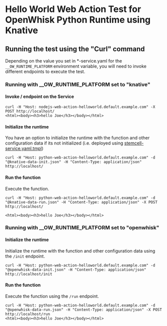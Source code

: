 <!--
#
# Licensed to the Apache Software Foundation (ASF) under one or more
# contributor license agreements.  See the NOTICE file distributed with
# this work for additional information regarding copyright ownership.
# The ASF licenses this file to You under the Apache License, Version 2.0
# (the "License"); you may not use this file except in compliance with
# the License.  You may obtain a copy of the License at
#
#     http://www.apache.org/licenses/LICENSE-2.0
#
# Unless required by applicable law or agreed to in writing, software
# distributed under the License is distributed on an "AS IS" BASIS,
# WITHOUT WARRANTIES OR CONDITIONS OF ANY KIND, either express or implied.
# See the License for the specific language governing permissions and
# limitations under the License.
#
-->

# Hello World Web Action Test for OpenWhisk Python Runtime using Knative

## Running the test using the "Curl" command

Depending on the value you set in *-service.yaml for the ```__OW_RUNTIME_PLATFORM``` environment variable, you will need to invoke different endpoints to execute the test.

### Running with __OW_RUNTIME_PLATFORM set to "knative"

#### Invoke / endpoint on the Service

```
curl -H "Host: nodejs-web-action-helloworld.default.example.com" -X POST http://localhost/
<html><body><h3>hello Joe</h3></body></html>
```

#### Initialize the runtime

You have an option to initialize the runtime with the function and other configuration data if its not initialized (i.e. deployed using [stemcell-service.yaml.tmpl](stemcell-service.yaml.tmpl))

```
curl -H "Host: python-web-action-helloworld.default.example.com" -d "@knative-data-init.json" -H "Content-Type: application/json" http://localhost/
```

#### Run the function

Execute the function.

```
curl -H "Host: python-web-action-helloworld.default.example.com" -d "@knative-data-run.json" -H "Content-Type: application/json" -X POST http://localhost/

<html><body><h3>hello Joe</h3></body></html>
```


### Running with __OW_RUNTIME_PLATFORM set to "openwhisk"

#### Initialize the runtime

Initialize the runtime with the function and other configuration data using the ```/init``` endpoint.

```
curl -H "Host: python-web-action-helloworld.default.example.com" -d "@openwhisk-data-init.json" -H "Content-Type: application/json" http://localhost/init

```

#### Run the function

Execute the function using the ```/run``` endpoint.

```
curl -H "Host: python-web-action-helloworld.default.example.com" -d "@openwhisk-data-run.json" -H "Content-Type: application/json" -X POST http://localhost/run
<html><body><h3>hello Joe</h3></body></html>
```
